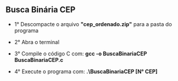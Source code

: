 ## Busca Binária CEP
- 1° Descompacte o arquivo **"cep_ordenado.zip"** para a pasta do programa

- 2° Abra o terminal

- 3° Compile o código C com: **gcc -o BuscaBinariaCEP BuscaBinariaCEP.c**

- 4° Execute o programa com: **.\BuscaBinariaCEP [N° CEP]**